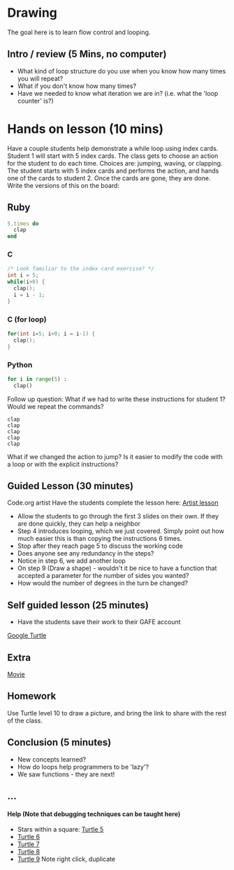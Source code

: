 
# Drawing
The goal here is to learn flow control and looping.  

## Intro / review (5 Mins, no computer)
* What kind of loop structure do you use when you know how many times you will repeat?
 * What if you don't know how many times? 
 * Have we needed to know what iteration we are in? (i.e. what the 'loop counter' is?)  

# Hands on lesson (10 mins)
Have a couple students help demonstrate a while loop using index cards.  Student 1 will start with 5 index cards.  The class gets to choose an action for the student to do each time. Choices are: jumping, waving, or clapping.   The student starts with 5 index cards and performs the action, and hands one of the cards to student 2.  Once the cards are gone, they are done. Write the versions of this on the board:


## Ruby


```ruby
5.times do 
  clap
end
```

### C
```C
/* Look familiar to the index card exercise? */
int i = 5;
while(i>0) {
  clap();
  i = i - 1; 
}
```

### C (for loop)
```C
for(int i=5; i>0; i = i-1) {
  clap();
}
``` 

### Python
```python
for i in range(5) :
  clap()

```

Follow up question:
What if we had to write these instructions for student 1?  Would we repeat the commands? 

```
clap
clap
clap
clap
clap
```

What if we changed the action to jump? Is it easier to modify the code with a loop or with the explicit instructions?

## Guided Lesson (30 minutes)
Code.org artist
Have the students complete the lesson here:
[Artist lesson](http://studio.code.org/s/artist/stage/1/puzzle/1)

* Allow the students to go through the first 3 slides on their own. If they are done quickly, they can help a neighbor
* Step 4 introduces looping, which we just covered. Simply point out how much easier this is than copying the instructions 6 times. 
* Stop after they reach page 5 to discuss the working code
 * Does anyone see any redundancy in the steps?  
 * Notice in step 6, we add another loop
* On step 9 (Draw a shape) - wouldn't it be nice to have a function that accepted a parameter for the number of sides you wanted? 
 * How would the number of degrees in the turn be changed?

## Self guided lesson (25 minutes)
* Have the students save their work to their GAFE account

[Google Turtle](https://blockly-games.appspot.com/turtle?lang=en)


## Extra 

[Movie](https://blockly-games.appspot.com/movie?lang=en)

## Homework 
Use Turtle level 10 to draw a picture, and bring the link to share with the rest of the class. 

## Conclusion (5 minutes)
* New concepts learned?
* How do loops help programmers to be 'lazy'?
* We saw functions - they are next!

## ... 

#### Help (Note that debugging techniques can be taught here)
* Stars within a square: [Turtle 5](https://blockly-games.appspot.com/turtle?lang=en&level=5#h3b2vb)
* [Turtle 6](https://blockly-games.appspot.com/turtle?lang=en&level=6#ftfm3a) 
* [Turtle 7](https://blockly-games.appspot.com/turtle?lang=en&level=7#eeffd5)
* [Turtle 8](https://blockly-games.appspot.com/turtle?lang=en&level=8#awusc6)
* [Turtle 9](https://blockly-games.appspot.com/turtle?lang=en&level=9) Note right click, duplicate



